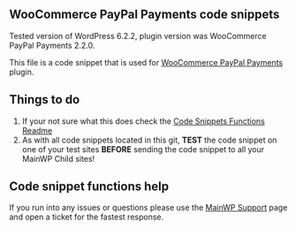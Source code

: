 ## WooCommerce PayPal Payments code snippets

Tested version of WordPress 6.2.2, plugin version was WooCommerce PayPal Payments 2.2.0.

This file is a code snippet that is used for [WooCommerce PayPal Payments](https://wordpress.org/plugins/woocommerce-paypal-payments/) plugin. 

## Things to do

1. If your not sure what this does check the [Code Snippets Functions Readme](https://github.com/mainwp/Code-Snippets-Functions/blob/master/README.md)
2. As with all code snippets located in this git, **TEST** the code snippet on one of your test sites **BEFORE** sending the code snippet to all your MainWP Child sites!

## Code snippet functions help

If you run into any issues or questions please use the [MainWP Support](https://mainwp.com/support/) page and open a ticket for the fastest response.
